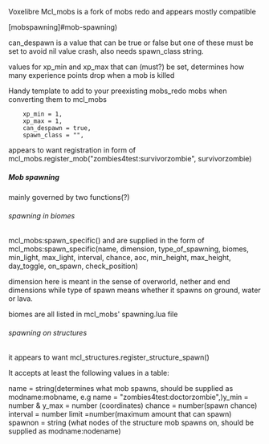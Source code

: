 Voxelibre Mcl_mobs is a fork of mobs redo and appears mostly compatible 

[mobspawning]#mob-spawning)

can_despawn is a value that can be true or false but one of these must be set to avoid nil value crash, also needs spawn_class string.

values for xp_min and xp_max that can (must?) be set, determines how many experience points drop when a mob is killed

Handy template to add to your preexisting mobs_redo mobs when converting them to mcl_mobs 

        xp_min = 1,
        xp_max = 1,
        can_despawn = true,
        spawn_class = "",



appears to want registration in form of mcl_mobs.register_mob("zombies4test:survivorzombie", survivorzombie)

<h5>Mob spawning</h5>

mainly governed by two functions(?)


<h6>spawning in biomes</h6> mcl_mobs:spawn_specific() and are supplied in the form of mcl_mobs:spawn_specific(name, dimension, type_of_spawning, biomes, min_light, max_light, interval, chance, aoc, min_height, max_height, day_toggle, on_spawn, check_position)

dimension here is meant in the sense of overworld, nether and end dimensions while type of spawn means whether it spawns on ground, water or lava.

biomes are all listed in mcl_mobs' spawning.lua file


<h6>spawning on structures</h6> it appears to want  mcl_structures.register_structure_spawn()

It accepts at least the following values in a table:

name = string(determines what mob spawns, should be supplied as modname:mobname, e.g name = "zombies4test:doctorzombie",)y_min = number & y_max = number  (coordinates)
	chance = number(spawn chance)
	interval = number 
	limit =number(maximum amount that can spawn)
	spawnon = string (what nodes of the structure mob spawns on, should be supplied as modname:nodename)







